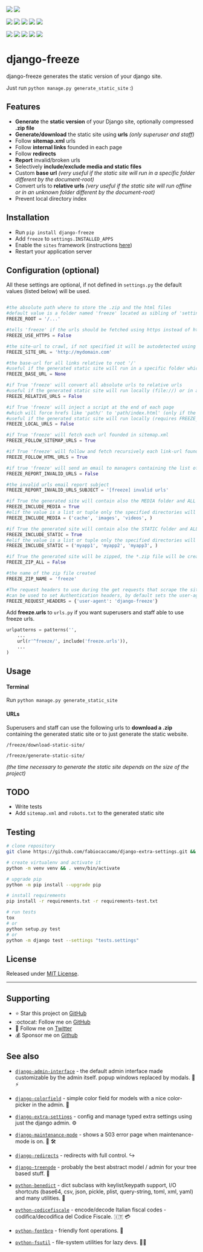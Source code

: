 [![](https://img.shields.io/pypi/pyversions/django-freeze.svg?color=3776AB&logo=python&logoColor=white)](https://www.python.org/)
[![](https://img.shields.io/pypi/djversions/django-freeze?color=0C4B33&logo=django&logoColor=white&label=django)](https://www.djangoproject.com/)

[![](https://img.shields.io/pypi/v/django-freeze.svg?color=blue&logo=pypi&logoColor=white)](https://pypi.org/project/django-freeze/)
[![](https://pepy.tech/badge/django-freeze/month)](https://pepy.tech/project/django-freeze)
[![](https://img.shields.io/github/stars/fabiocaccamo/django-freeze?logo=github)](https://github.com/fabiocaccamo/django-freeze/)
[![](https://badges.pufler.dev/visits/fabiocaccamo/django-freeze?label=visitors&color=blue)](https://badges.pufler.dev)
[![](https://img.shields.io/pypi/l/django-freeze.svg?color=blue)](https://github.com/fabiocaccamo/django-freeze/blob/master/LICENSE.txt)

[![](https://img.shields.io/github/workflow/status/fabiocaccamo/django-freeze/Test%20package?label=build&logo=github)](https://github.com/fabiocaccamo/django-freeze)
[![](https://img.shields.io/codecov/c/gh/fabiocaccamo/django-freeze?logo=codecov)](https://codecov.io/gh/fabiocaccamo/django-freeze)
[![](https://img.shields.io/codacy/grade/54187bdf124644189791041589292e1b?logo=codacy)](https://www.codacy.com/app/fabiocaccamo/django-freeze)
[![](https://img.shields.io/codeclimate/maintainability/fabiocaccamo/django-freeze?logo=code-climate)](https://codeclimate.com/github/fabiocaccamo/django-freeze/)
[![](https://img.shields.io/badge/code%20style-black-000000.svg)](https://github.com/psf/black)

# django-freeze
django-freeze generates the static version of your django site.

Just run `python manage.py generate_static_site` :)

## Features

- **Generate** the **static version** of your Django site, optionally compressed **.zip file**
- **Generate/download** the static site using **urls** *(only superuser and staff)*
- Follow **sitemap.xml** urls
- Follow **internal links** founded in each page
- Follow **redirects**
- **Report** invalid/broken urls
- Selectively **include/exclude media and static files**
- Custom **base url** *(very useful if the static site will run in a specific folder different by the document-root)*
- Convert urls to **relative urls** *(very useful if the static site will run offline or in an unknown folder different by the document-root)*
- Prevent local directory index

## Installation

- Run `pip install django-freeze`
- Add `freeze` to `settings.INSTALLED_APPS`
- Enable the `sites` framework (instructions [here](https://docs.djangoproject.com/en/4.1/ref/contrib/sites/#enabling-the-sites-framework))
- Restart your application server

## Configuration (optional)

All these settings are optional, if not defined in `settings.py` the default values (listed below) will be used.

```python

#the absolute path where to store the .zip and the html files
#default value is a folder named 'freeze' located as sibling of 'settings.MEDIA_ROOT'
FREEZE_ROOT = '/...'

#tells 'freeze' if the urls should be fetched using https instead of http protocol (only if FREEZE_SITE_URL is not defined)
FREEZE_USE_HTTPS = False

#the site-url to crawl, if not specified it will be autodetected using the sites app
FREEZE_SITE_URL = 'http://mydomain.com'

#the base-url for all links relative to root '/'
#useful if the generated static site will run in a specific folder which is not the document-root
FREEZE_BASE_URL = None

#if True 'freeze' will convert all absolute urls to relative urls
#useful if the generated static site will run locally (file://) or in an unknown folder which is not the document-root (only if FREEZE_BASE_URL is not defined)
FREEZE_RELATIVE_URLS = False

#if True 'freeze' will inject a script at the end of each page
#which will force hrefs like 'path/' to 'path/index.html' (only if the site is running under file://)
#useful if the generated static site will run locally (requires FREEZE_RELATIVE_URLS set to True) to prevent local directory index
FREEZE_LOCAL_URLS = False

#if True 'freeze' will fetch each url founded in sitemap.xml
FREEZE_FOLLOW_SITEMAP_URLS = True

#if True 'freeze' will follow and fetch recursively each link-url founded in each page
FREEZE_FOLLOW_HTML_URLS = True

#if true 'freeze' will send an email to managers containing the list of all invalid urls (404, 500, etc..)
FREEZE_REPORT_INVALID_URLS = False

#the invalid urls email report subject
FREEZE_REPORT_INVALID_URLS_SUBJECT = '[freeze] invalid urls'

#if True the generated site will contain also the MEDIA folder and ALL its content
FREEZE_INCLUDE_MEDIA = True
#elif the value is a list or tuple only the specified directories will be included
FREEZE_INCLUDE_MEDIA = ('cache', 'images', 'videos', )

#if True the generated site will contain also the STATIC folder and ALL its content
FREEZE_INCLUDE_STATIC = True
#elif the value is a list or tuple only the specified directories will be included
FREEZE_INCLUDE_STATIC = ('myapp1', 'myapp2', 'myapp3', )

#if True the generated site will be zipped, the *.zip file will be created in FREEZE_ROOT
FREEZE_ZIP_ALL = False

#the name of the zip file created
FREEZE_ZIP_NAME = 'freeze'

#The request headers to use during the get requests that scrape the site
#can be used to set Authentication headers, by default sets the user-agent
FREEZE_REQUEST_HEADERS = {'user-agent': 'django-freeze'}
```

Add **freeze.urls** to `urls.py` if you want superusers and staff able to use freeze urls.

```python
urlpatterns = patterns('',
    ...
    url(r'^freeze/', include('freeze.urls')),
    ...
)
```

## Usage

#### Terminal

Run `python manage.py generate_static_site`

#### URLs
Superusers and staff can use the following urls to **download a .zip** containing the generated static site or to just generate the static website.

`/freeze/download-static-site/`

`/freeze/generate-static-site/`

*(the time necessary to generate the static site depends on the size of the project)*

## TODO
- Write tests
- Add `sitemap.xml` and `robots.txt` to the generated static site

## Testing
```bash
# clone repository
git clone https://github.com/fabiocaccamo/django-extra-settings.git && cd django-extra-settings

# create virtualenv and activate it
python -m venv venv && . venv/bin/activate

# upgrade pip
python -m pip install --upgrade pip

# install requirements
pip install -r requirements.txt -r requirements-test.txt

# run tests
tox
# or
python setup.py test
# or
python -m django test --settings "tests.settings"
```

## License
Released under [MIT License](LICENSE.txt).

---

## Supporting

- :star: Star this project on [GitHub](https://github.com/fabiocaccamo/django-extra-settings)
- :octocat: Follow me on [GitHub](https://github.com/fabiocaccamo)
- :blue_heart: Follow me on [Twitter](https://twitter.com/fabiocaccamo)
- :moneybag: Sponsor me on [Github](https://github.com/sponsors/fabiocaccamo)

## See also

- [`django-admin-interface`](https://github.com/fabiocaccamo/django-admin-interface) - the default admin interface made customizable by the admin itself. popup windows replaced by modals. 🧙 ⚡

- [`django-colorfield`](https://github.com/fabiocaccamo/django-colorfield) - simple color field for models with a nice color-picker in the admin. 🎨

- [`django-extra-settings`](https://github.com/fabiocaccamo/django-extra-settings) - config and manage typed extra settings using just the django admin. ⚙️

- [`django-maintenance-mode`](https://github.com/fabiocaccamo/django-maintenance-mode) - shows a 503 error page when maintenance-mode is on. 🚧 🛠️

- [`django-redirects`](https://github.com/fabiocaccamo/django-redirects) - redirects with full control. ↪️

- [`django-treenode`](https://github.com/fabiocaccamo/django-treenode) - probably the best abstract model / admin for your tree based stuff. 🌳

- [`python-benedict`](https://github.com/fabiocaccamo/python-benedict) - dict subclass with keylist/keypath support, I/O shortcuts (base64, csv, json, pickle, plist, query-string, toml, xml, yaml) and many utilities. 📘

- [`python-codicefiscale`](https://github.com/fabiocaccamo/python-codicefiscale) - encode/decode Italian fiscal codes - codifica/decodifica del Codice Fiscale. 🇮🇹 💳

- [`python-fontbro`](https://github.com/fabiocaccamo/python-fontbro) - friendly font operations. 🧢

- [`python-fsutil`](https://github.com/fabiocaccamo/python-fsutil) - file-system utilities for lazy devs. 🧟‍♂️
